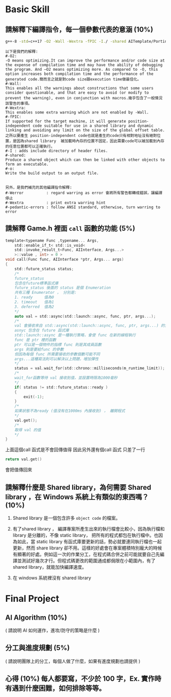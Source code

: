 # Basic Skill

## 請解釋下編譯指令，每一個參數代表的意涵 (10%)

```bash
g++-8 -std=c++17 -O2 -Wall -Wextra -fPIC -I./ -shared AITemplate/Porting.cpp -o ./build/a1.so
```
```
以下是我們的解釋:
#-O2:
-O means optimizing.It can improve the performance and/or code size at the expense of compilation time and may have the ability of debugging the program. And –O2 means optimizing more. As compared to -O, this option increases both compilation time and the performance of the generated code.簡而言之就是對code size跟execution time做最佳化。
#-Wall:
This enables all the warnings about constructions that some users consider questionable, and that are easy to avoid (or modify to prevent the warning), even in conjunction with macros.幾乎包含了一般情況該警告的事項。
#-Wextra:
This enables some extra warning which are not enabled by -Wall.
#-fPIC:
If supported for the target machine, it will generate position-independent code suitable for use in a shared library and dynamic linking and avoiding any limit on the size of the global offset table.之所以要產生 position-independent code也就是產生的code只有相對地址沒有絕對位置，是因為shared library  被加載時內存的位置不固定，因此需要code可以被加載到內存的任意位置都可以正確執行。
#-I : adds include directory of header files. 
#-shared: 
Produce a shared object which can then be linked with other objects to form an executable.
#-o:
Write the build output to an output file.


另外，是我們補充的其他編譯指令解釋:
#-Werror          : regard warring as error 會將所有警告都轉成錯誤，讓編譯停止
#-Wextra          : print extra warring hint
#-pedantic-errors : follow ANSI standard, otherwise, turn warring to error
```
## 請解釋 Game.h 裡面 ```call``` 函數的功能 (5%)
```c
template<typename Func ,typename... Args, 
    std::enable_if_t< std::is_void<
    std::invoke_result_t<Func, AIInterface, Args...>
    >::value , int> = 0 >
void call(Func func, AIInterface *ptr, Args... args)
{
    std::future_status status;
    /*
    future_status
    包含在future標準函式庫
    future_status 後面的 status 是個 Enumeration
    共有三種 Enumerator ， 分別是:
    1. ready     值為0
    2. timeout   值為1
    3. deferred  值為2
    */
    auto val = std::async(std::launch::async, func, ptr, args...);
    /*
    val 會接收來自 std::async(std::launch::async, func, ptr, args...) 的資料
    asnyc 包含在 future 函式庫
    std::launch::async 是一種執行策略，會使 func 在新的線程執行
    func 是 ptr 裡的函數
    ptr 可以是一個物件的指標 func 則是其成員函數
    args 則是要給func 的參數
    但因為每個 func 所需要接收的參數個數可能不同
    args...這種寫法則可以解決以上問題，增加彈性
    */
    status = val.wait_for(std::chrono::milliseconds(m_runtime_limit));
    /*
    wait_for函數等待 val 接收到值，並設置時限為1000毫秒
    */
    if( status != std::future_status::ready )
    {
        exit(-1);
    }
    /*
    如果狀態不為ready (值沒有在1000ms 內接收到) ， 離開程式
    */
    val.get();
    /*
    取得 val 的值
    */
}
```
上面這個call 函式是不會回傳值得
因此另外還有個call 函式
只差了一行
```c
return val.get()  
```
會把值傳回來
## 請解釋什麼是 Shared library，為何需要 Shared library ，在 Windows 系統上有類似的東西嗎？(10%)

1. Shared library 是一個包含許多 ```object code``` 的檔案。

2. 有了shared library ， 編譯專案所產生出來的執行檔會比較小，因為執行檔和 library 是分離的，不像 static library， 把所有的程式都包在執行檔中。也因為如此，當 static library 有函式庫要更新的話，勢必就要連同執行檔也一起更新，然而 share library 卻不用。這樣的好處會在專案體積特別龐大的時候有顯著的好處。例如這一次的作業分工，在程式碼合併之前可能就要自己先編譯並測試好幾次才行。但程式碼更改的範圍通成都侷限在小範圍內，有了shared library，就能加快編譯速度。

3. 在 windows 系統裡沒有 shared library 


# Final Project

## AI Algorithm (10%)

( 請說明 AI 如何運作，進攻/防守的策略是什麼 )

## 分工與進度規劃 (5%)

( 請說明團隊上的分工，每個人做了什麼，如果有進度規劃也請提供 )

## 心得 (10%) 每人都要寫，不少於 100 字，Ex. 實作時有遇到什麼困難，如何排除等等。


